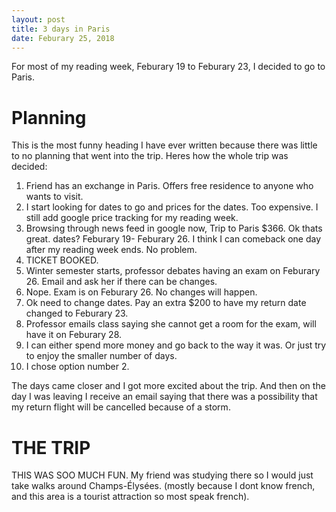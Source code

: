 ```yaml
---
layout: post
title: 3 days in Paris
date: Feburary 25, 2018
---
```

For most of my reading week, Feburary 19 to Feburary 23, I decided to go to Paris.

# Planning
This is the most funny heading I have ever written because there was little to no planning that went into the trip. Heres how the whole trip was decided:
1. Friend has an exchange in Paris. Offers free residence to anyone who wants to visit. 
2. I start looking for dates to go and prices for the dates. Too expensive. I still add google price tracking for my reading week.
3. Browsing through news feed in google now, Trip to Paris $366. Ok thats great. dates? Feburary 19- Feburary 26. I think I can comeback one day after my reading week ends. No problem.
4. TICKET BOOKED.
5. Winter semester starts, professor debates having an exam on Feburary 26. Email and ask her if there can be changes. 
6. Nope. Exam is on Feburary 26. No changes will happen.
7. Ok need to change dates. Pay an extra $200 to have my return date changed to Feburary 23.
8. Professor emails class saying she cannot get a room for the exam, will have it on Feburary 28.
9. I can either spend more money and go back to the way it was. Or just try to enjoy the smaller number of days.
10. I chose option number 2.

The days came closer and I got more excited about the trip. And then on the day I was leaving I receive an email saying that there was a possibility that my return flight will be cancelled because of a storm.

# THE TRIP
THIS WAS SOO MUCH FUN. My friend was studying there so I would just take walks around Champs-Élysées. (mostly because I dont know french, and this area is a tourist attraction so most speak french).  
